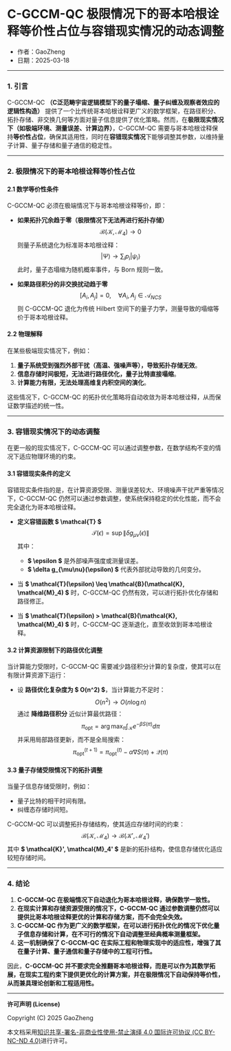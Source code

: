 # **C-GCCM-QC 极限情况下的哥本哈根诠释等价性占位与容错现实情况的动态调整**

- 作者：GaoZheng
- 日期：2025-03-18

---

### **1. 引言**
C-GCCM-QC **（C泛范畴宇宙逻辑模型下的量子塌缩、量子纠缠及观察者效应的逻辑性构造）** 提供了一个比传统哥本哈根诠释更广义的数学框架，在路径积分、拓扑存储、非交换几何等方面对量子信息提供了优化策略。然而，在**极限现实情况下（如极端环境、测量误差、计算边界）**，C-GCCM-QC 需要与哥本哈根诠释保持**等价性占位**，确保其适用性，同时在**容错现实情况**下能够调整其参数，以维持量子计算、量子存储和量子通信的稳定性。

---

### **2. 极限情况下的哥本哈根诠释等价性占位**
#### **2.1 数学等价性条件**
C-GCCM-QC 必须在极端情况下与哥本哈根诠释等价，即：
- **如果拓扑冗余趋于零（极限情况下无法再进行拓扑存储）**
  $$
  \mathcal{B}(\mathcal{K}, \mathcal{M}_4) \to 0
  $$
  则量子系统退化为标准哥本哈根诠释：
  $$
  |\Psi\rangle \to \sum_i p_i |\psi_i\rangle
  $$
  此时，量子态塌缩为随机概率事件，与 Born 规则一致。

- **如果路径积分的非交换扰动趋于零**
  $$
  [A_i, A_j] = 0, \quad \forall A_i, A_j \in \mathcal{A}_{NCS}
  $$
  则 C-GCCM-QC 退化为传统 Hilbert 空间下的量子力学，测量导致的塌缩等价于哥本哈根诠释。

#### **2.2 物理解释**
在某些极端现实情况下，例如：
1. **量子系统受到强烈外部干扰（高温、强噪声等），导致拓扑存储无效**。
2. **信息存储时间极短，无法进行路径优化，量子比特直接塌缩**。
3. **计算能力有限，无法处理高维复内积空间的演化**。

这些情况下，C-GCCM-QC 的拓扑优化策略将自动收敛为哥本哈根诠释，从而保证数学描述的统一性。

---

### **3. 容错现实情况下的动态调整**
在更一般的现实情况下，C-GCCM-QC 可以通过调整参数，在数学结构不变的情况下适应物理环境的约束。

#### **3.1 容错现实条件的定义**
容错现实条件指的是，在计算资源受限、测量误差较大、环境噪声干扰严重等情况下，C-GCCM-QC 仍然可以通过参数调整，使系统保持稳定的优化性能，而不会完全退化为哥本哈根诠释。

- **定义容错函数 $ \mathcal{T} $**
  $$
  \mathcal{T}(\epsilon) = \sup \|\delta g_{\mu\nu}(\epsilon)\|
  $$
  其中：
  - **$ \epsilon $** 是外部噪声强度或测量误差。
  - **$ \delta g_{\mu\nu}(\epsilon) $** 代表外部扰动导致的几何变分。

- 当 **$ \mathcal{T}(\epsilon) \leq \mathcal{B}(\mathcal{K}, \mathcal{M}_4) $** 时，C-GCCM-QC 仍然有效，可以进行拓扑优化存储和路径修正。
- 当 **$ \mathcal{T}(\epsilon) > \mathcal{B}(\mathcal{K}, \mathcal{M}_4) $** 时，C-GCCM-QC 逐渐退化，直至收敛到哥本哈根诠释。

#### **3.2 计算资源限制下的路径优化调整**
当计算能力受限时，C-GCCM-QC 需要减少路径积分计算的复杂度，使其可以在有限计算资源下运行：
- 设 **路径优化复杂度为 $ O(n^2) $**，当计算能力不足时：
  $$
  O(n^2) \to O(n \log n)
  $$
  通过 **降维路径积分** 近似计算最优路径：
  $$
  \pi_{\text{opt}} = \arg \max_{\pi} \int_{\mathcal{K}} e^{-\beta S(\pi)} d\pi
  $$
  并采用局部路径更新，而不是全局搜索：
  $$
  \pi_{\text{opt}}^{(t+1)} = \pi_{\text{opt}}^{(t)} - \alpha \nabla S(\pi) + \mathcal{Q}(\pi)
  $$

#### **3.3 量子存储受限情况下的拓扑调整**
当量子信息存储受限时，例如：
- 量子比特的相干时间有限。
- 纠缠态存储时间短。

C-GCCM-QC 可以调整拓扑存储结构，使其适应存储时间的约束：
$$
\mathcal{B}(\mathcal{K}, \mathcal{M}_4) \to \mathcal{B}(\mathcal{K}', \mathcal{M}_4')
$$
其中 **$ \mathcal{K}', \mathcal{M}_4' $** 是新的拓扑结构，使信息存储优化适应较短存储时间。

---

### **4. 结论**
1. **C-GCCM-QC 在极端情况下自动退化为哥本哈根诠释，确保数学一致性。**
2. **在现实计算和存储资源受限的情况下，C-GCCM-QC 通过参数调整仍然可以提供比哥本哈根诠释更优的计算和存储方案，而不会完全失效。**
3. **C-GCCM-QC 作为更广义的数学框架，在可以进行拓扑优化的情况下优化量子信息存储和计算，在不可行的情况下自动调整至经典概率测量框架。**
4. **这一机制确保了 C-GCCM-QC 在实际工程和物理实现中的适应性，增强了其在量子计算、量子通信和量子存储中的工程可行性。**

因此，**C-GCCM-QC 并不要求完全推翻哥本哈根诠释，而是可以作为其数学拓展，在现实工程约束下提供更优化的计算方案，并在极限情况下自动保持等价性，从而兼具理论创新和工程适用性。**

---

**许可声明 (License)**

Copyright (C) 2025 GaoZheng 

本文档采用[知识共享-署名-非商业性使用-禁止演绎 4.0 国际许可协议 (CC BY-NC-ND 4.0)](https://creativecommons.org/licenses/by-nc-nd/4.0/deed.zh-Hans)进行许可。
